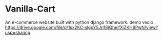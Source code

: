 # Vanilla-Cart
An e-commerce website built with python django framework.
demo vedio :
https://drive.google.com/file/d/1sx2KC-slgoY5Jrl18jQheifXiZKH9PwN/view?usp=sharing

